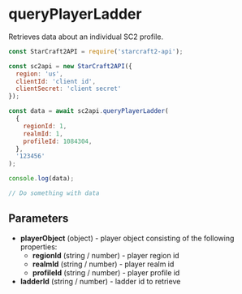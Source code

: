 # queryPlayerLadder

Retrieves data about an individual SC2 profile.

```js
const StarCraft2API = require('starcraft2-api');

const sc2api = new StarCraft2API({
  region: 'us',
  clientId: 'client id',
  clientSecret: 'client secret'
});

const data = await sc2api.queryPlayerLadder(
  {
    regionId: 1,
    realmId: 1,
    profileId: 1084304,
  },
  '123456'
);

console.log(data);

// Do something with data

```

## Parameters

* **playerObject** (object) - player object consisting of the following properties:
  * **regionId** (string / number) - player region id
  * **realmId** (string / number) - player realm id
  * **profileId** (string / number) - player profile id
* **ladderId** (string / number) - ladder id to retrieve